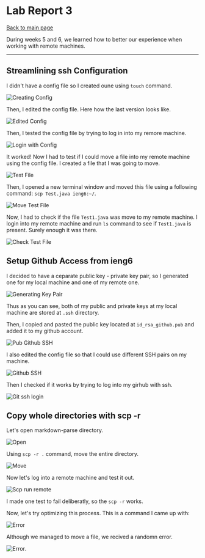 # Lab Report 3 

[Back to main page](index.md)

During weeks 5 and 6, we learned how to better our experience when working with remote machines.

---

## Streamlining ssh Configuration

I didn't have a config file so I created oune using `touch` command.

![Creating Config](/pictures/Lab-3-pics/ssh-config/create-config.png)

Then, I edited the config file. Here how the last version looks like.

![Edited Config](/pictures/Lab-3-pics/ssh-config/config-file.png)

Then, I tested the config file by trying to log in into my remore machine.

![Login with Config](/pictures/Lab-3-pics/ssh-config/ssh-login.png)

It worked! Now I had to test if I could move a file into my remote machine using the config file. I created a file that I was going to move.

![Test File](/pictures/Lab-3-pics/ssh-config/test-file1.png)

Then, I opened a new terminal window and moved this file using a following command: `scp Test.java ieng6:~/`.

![Move Test File](/pictures/Lab-3-pics/ssh-config/scp-move.png)

Now, I had to check if the file `Test1.java` was move to my remote machine. I login into my remote machine and run `ls` command to see if `Test1.java` is present. Surely enough it was there.

![Check Test File](/pictures/Lab-3-pics/ssh-config/ssh-check.png)

## Setup Github Access from ieng6

I decided to have a ceparate public key - private key pair, so I generated one for my local machine and one of my remote one.

![Generating Key Pair](/pictures/Lab-3-pics/github-access/rsa-git.png)

Thus as you can see, both of my public and private keys at my local machine are stored at `.ssh` directory.

Then, I copied and pasted the public key located at `id_rsa_github.pub` and added it to my github account.

![Pub Github SSH](/pictures/Lab-3-pics/github-access/git-ssh-local.png)

I also edited the config file so that I could use different SSH pairs on my machine.

![Github SSH](/pictures/Lab-3-pics/github-access/git-config.png)

Then I checked if it works by trying to log into my girhub with ssh.

![Git ssh login](/pictures//Lab-3-pics/github-access/local-acess.png)

## Copy whole directories with scp -r

Let's open markdown-parse directory.

![Open](/pictures/Lab-3-pics/scp-r/cd.png)

Using `scp -r .` command, move the entire directory.

![Move](/pictures/Lab-3-pics/scp-r/scp-move.png)

Now let's log into a remote machine and test it out.

![Scp run remote](/pictures/Lab-3-pics/scp-r/scp-run.png)

I made one test to fail deliberatly, so the `scp -r` works.

Now, let's try optimizing this process. This is a command I came up with:

![Error](/pictures/Lab-3-pics/scp-r/scp-gg.png)

Although we managed to move a file, we recived a randomn error.

![Error](/pictures/Lab-3-pics/scp-r/error-1.png).